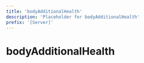 ```yaml
---
title: 'bodyAdditionalHealth'
description: 'Placeholder for bodyAdditionalHealth'
prefix: '[Server]'
---
```


# bodyAdditionalHealth
